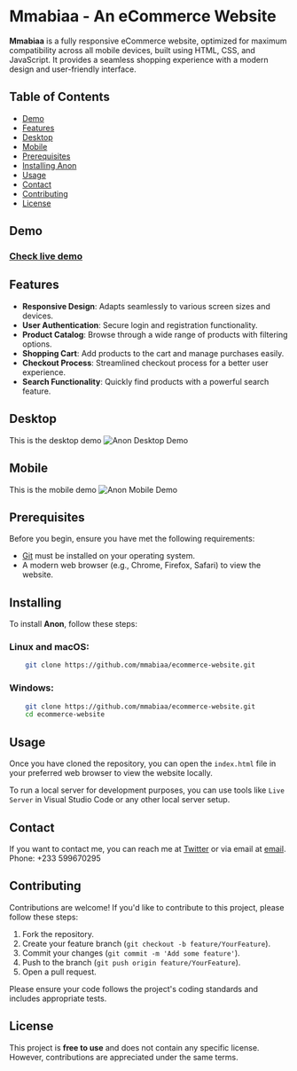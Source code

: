 # Mmabiaa - An eCommerce Website

**Mmabiaa** is a fully responsive eCommerce website, optimized for maximum compatibility across all mobile devices, built using HTML, CSS, and JavaScript. It provides a seamless shopping experience with a modern design and user-friendly interface.

## Table of Contents

- [Demo](#demo)
- [Features](#features)
- [Desktop](#desktop)
- [Mobile](#mobile)
- [Prerequisites](#prerequisites)
- [Installing Anon](#installing)
- [Usage](#usage)
- [Contact](#contact)
- [Contributing](#contributing)
- [License](#license)

## Demo

### [Check live demo](https://ecommerce-website-beta-black.vercel.app/)

## Features

- **Responsive Design**: Adapts seamlessly to various screen sizes and devices.
- **User Authentication**: Secure login and registration functionality.
- **Product Catalog**: Browse through a wide range of products with filtering options.
- **Shopping Cart**: Add products to the cart and manage purchases easily.
- **Checkout Process**: Streamlined checkout process for a better user experience.
- **Search Functionality**: Quickly find products with a powerful search feature.

## Desktop
This is the desktop demo
![Anon Desktop Demo](./website-demo-image/desktop.png "Desktop Demo")

## Mobile
This is the mobile demo
![Anon Mobile Demo](./website-demo-image/mobile.png "Mobile Demo")

## Prerequisites

Before you begin, ensure you have met the following requirements:

* [Git](https://git-scm.com/downloads "Download Git") must be installed on your operating system.
* A modern web browser (e.g., Chrome, Firefox, Safari) to view the website.

## Installing 

To install **Anon**, follow these steps:

### Linux and macOS:

```bash
    git clone https://github.com/mmabiaa/ecommerce-website.git
```

### Windows:

```bash
    git clone https://github.com/mmabiaa/ecommerce-website.git
    cd ecommerce-website
```

## Usage

Once you have cloned the repository, you can open the `index.html` file in your preferred web browser to view the website locally. 

To run a local server for development purposes, you can use tools like `Live Server` in Visual Studio Code or any other local server setup.

## Contact

If you want to contact me, you can reach me at [Twitter](https://www.twitter.com/mmabiaa) or via email at [email](isbbydior@gmail.com). Phone: +233 599670295

## Contributing

Contributions are welcome! If you'd like to contribute to this project, please follow these steps:

1. Fork the repository.
2. Create your feature branch (`git checkout -b feature/YourFeature`).
3. Commit your changes (`git commit -m 'Add some feature'`).
4. Push to the branch (`git push origin feature/YourFeature`).
5. Open a pull request.

Please ensure your code follows the project's coding standards and includes appropriate tests.

## License

This project is **free to use** and does not contain any specific license. However, contributions are appreciated under the same terms.


